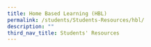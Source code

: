 ```yaml
---
title: Home Based Learning (HBL)
permalink: /students/Students-Resources/hbl/
description: ""
third_nav_title: Students' Resources
---
```

